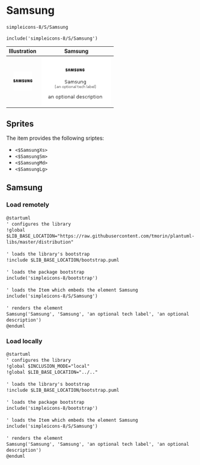 # Samsung


```text
simpleicons-8/S/Samsung
```

```text
include('simpleicons-8/S/Samsung')
```



| Illustration | Samsung |
| :---: | :---: |
| ![illustration for Illustration](../../simpleicons-8/S/Samsung.png) | ![illustration for Samsung](../../simpleicons-8/S/Samsung.Local.png) |



## Sprites
The item provides the following sriptes:

- `<$SamsungXs>`
- `<$SamsungSm>`
- `<$SamsungMd>`
- `<$SamsungLg>`





## Samsung

### Load remotely
```plantuml
@startuml
' configures the library
!global $LIB_BASE_LOCATION="https://raw.githubusercontent.com/tmorin/plantuml-libs/master/distribution"

' loads the library's bootstrap
!include $LIB_BASE_LOCATION/bootstrap.puml

' loads the package bootstrap
include('simpleicons-8/bootstrap')

' loads the Item which embeds the element Samsung
include('simpleicons-8/S/Samsung')

' renders the element
Samsung('Samsung', 'Samsung', 'an optional tech label', 'an optional description')
@enduml
```

### Load locally
```plantuml
@startuml
' configures the library
!global $INCLUSION_MODE="local"
!global $LIB_BASE_LOCATION="../.."

' loads the library's bootstrap
!include $LIB_BASE_LOCATION/bootstrap.puml

' loads the package bootstrap
include('simpleicons-8/bootstrap')

' loads the Item which embeds the element Samsung
include('simpleicons-8/S/Samsung')

' renders the element
Samsung('Samsung', 'Samsung', 'an optional tech label', 'an optional description')
@enduml
```

